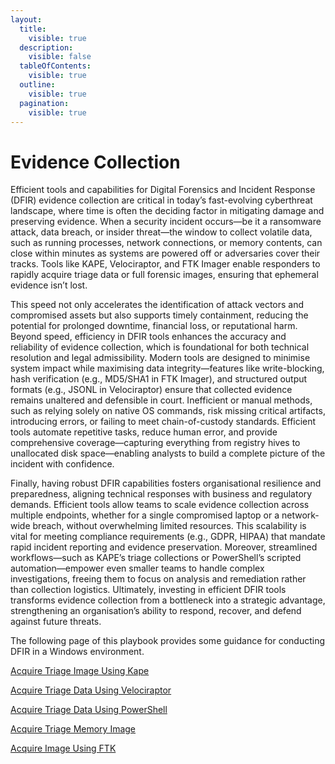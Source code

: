 ```yaml
---
layout:
  title:
    visible: true
  description:
    visible: false
  tableOfContents:
    visible: true
  outline:
    visible: true
  pagination:
    visible: true
---
```


# Evidence Collection

Efficient tools and capabilities for Digital Forensics and Incident Response (DFIR) evidence collection are critical in today’s fast-evolving cyberthreat landscape, where time is often the deciding factor in mitigating damage and preserving evidence. When a security incident occurs—be it a ransomware attack, data breach, or insider threat—the window to collect volatile data, such as running processes, network connections, or memory contents, can close within minutes as systems are powered off or adversaries cover their tracks. Tools like KAPE, Velociraptor, and FTK Imager enable responders to rapidly acquire triage data or full forensic images, ensuring that ephemeral evidence isn’t lost.&#x20;

This speed not only accelerates the identification of attack vectors and compromised assets but also supports timely containment, reducing the potential for prolonged downtime, financial loss, or reputational harm. Beyond speed, efficiency in DFIR tools enhances the accuracy and reliability of evidence collection, which is foundational for both technical resolution and legal admissibility. Modern tools are designed to minimise system impact while maximising data integrity—features like write-blocking, hash verification (e.g., MD5/SHA1 in FTK Imager), and structured output formats (e.g., JSONL in Velociraptor) ensure that collected evidence remains unaltered and defensible in court. Inefficient or manual methods, such as relying solely on native OS commands, risk missing critical artifacts, introducing errors, or failing to meet chain-of-custody standards. Efficient tools automate repetitive tasks, reduce human error, and provide comprehensive coverage—capturing everything from registry hives to unallocated disk space—enabling analysts to build a complete picture of the incident with confidence.&#x20;

Finally, having robust DFIR capabilities fosters organisational resilience and preparedness, aligning technical responses with business and regulatory demands. Efficient tools allow teams to scale evidence collection across multiple endpoints, whether for a single compromised laptop or a network-wide breach, without overwhelming limited resources. This scalability is vital for meeting compliance requirements (e.g., GDPR, HIPAA) that mandate rapid incident reporting and evidence preservation. Moreover, streamlined workflows—such as KAPE’s triage collections or PowerShell’s scripted automation—empower even smaller teams to handle complex investigations, freeing them to focus on analysis and remediation rather than collection logistics. Ultimately, investing in efficient DFIR tools transforms evidence collection from a bottleneck into a strategic advantage, strengthening an organisation’s ability to respond, recover, and defend against future threats.

The following page of this playbook provides some guidance for conducting DFIR in a Windows environment.

[Acquire Triage Image Using Kape](acquire-triage-image-using-kape.md)

[Acquire Triage Data Using Velociraptor](acquire-triage-data-using-velociraptor.md)

[Acquire Triage Data Using PowerShell](acquire-triage-data-using-powershell.md)

[Acquire Triage Memory Image](acquire-triage-memory-image.md)

[Acquire Image Using FTK](acquire-image-using-ftk.md)
